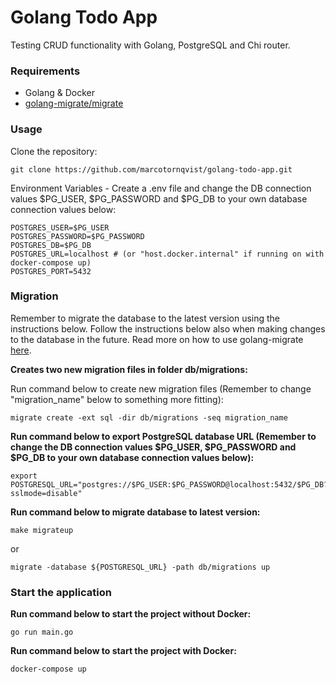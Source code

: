 # **Golang Todo App**

Testing CRUD functionality with Golang, PostgreSQL and Chi router.

### **Requirements**

- Golang & Docker
- [golang-migrate/migrate](https://github.com/golang-migrate/migrate)

### **Usage**

Clone the repository:

```
git clone https://github.com/marcotornqvist/golang-todo-app.git
```

Environment Variables - Create a .env file and change the DB connection values $PG_USER, $PG_PASSWORD and $PG_DB to your own database connection values below:

```
POSTGRES_USER=$PG_USER
POSTGRES_PASSWORD=$PG_PASSWORD
POSTGRES_DB=$PG_DB
POSTGRES_URL=localhost # (or "host.docker.internal" if running on with docker-compose up)
POSTGRES_PORT=5432
```

### **Migration**

Remember to migrate the database to the latest version using the instructions below. Follow the instructions below also when making changes to the database in the future. Read more on how to use golang-migrate [here](https://github.com/golang-migrate/migrate).

**Creates two new migration files in folder db/migrations:**

Run command below to create new migration files (Remember to change "migration_name" below to something more fitting):

```
migrate create -ext sql -dir db/migrations -seq migration_name
```

**Run command below to export PostgreSQL database URL (Remember to change the DB connection values $PG_USER, $PG_PASSWORD and $PG_DB to your own database connection values below):**

```
export POSTGRESQL_URL="postgres://$PG_USER:$PG_PASSWORD@localhost:5432/$PG_DB?sslmode=disable"
```

**Run command below to migrate database to latest version:**

```
make migrateup
```

or

```
migrate -database ${POSTGRESQL_URL} -path db/migrations up
```

### **Start the application**

**Run command below to start the project without Docker:**

```
go run main.go
```

**Run command below to start the project with Docker:**

```
docker-compose up
```
